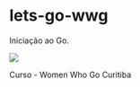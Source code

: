 # lets-go-wwg
Iniciação ao Go. 

<img src="https://t3.ftcdn.net/jpg/04/36/91/30/360_F_436913090_drGC75a7LbVDXWtxCfwqP7C8ZQQglvUE.jpg" />

Curso  -  Women Who Go Curitiba






